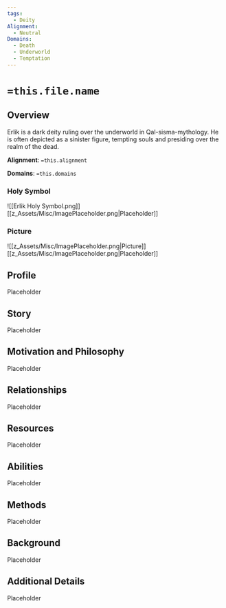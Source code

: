 ```yaml
---
tags:
  - Deity
Alignment:
  - Neutral
Domains:
  - Death
  - Underworld
  - Temptation
---
```

# `=this.file.name`

## Overview

Erlik is a dark deity ruling over the underworld in Qal-sisma-mythology. He is often depicted as a sinister figure, tempting souls and presiding over the realm of the dead.

**Alignment**: `=this.alignment`

**Domains**: `=this.domains`

### Holy Symbol
![[Erlik Holy Symbol.png]]
[[z_Assets/Misc/ImagePlaceholder.png|Placeholder]]

### Picture
![[z_Assets/Misc/ImagePlaceholder.png|Picture]]
[[z_Assets/Misc/ImagePlaceholder.png|Placeholder]]

## Profile

Placeholder

## Story
Placeholder

## Motivation and Philosophy
Placeholder

## Relationships
Placeholder

## Resources
Placeholder

## Abilities
Placeholder

## Methods
Placeholder

## Background
Placeholder

## Additional Details
Placeholder

